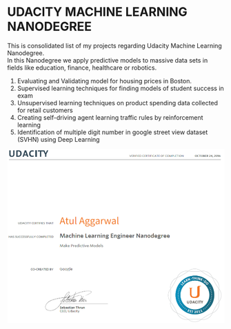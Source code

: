 [image_cert]: certificate.PNG "certificate of graduation"
# UDACITY MACHINE LEARNING NANODEGREE

This is consolidated list of my projects regarding Udacity Machine Learning Nanodegree.   
In this Nanodegree we apply predictive models to massive data sets in fields like education, finance, healthcare or robotics.   

1) Evaluating and Validating model for housing prices in Boston.    
2) Supervised learning techniques for finding models of student success in exam    
3) Unsupervised learning techniques on product spending data collected for retail customers    
4) Creating self-driving agent learning traffic rules by reinforcement learning    
5) Identification of multiple digit number in google street view dataset (SVHN) using Deep Learning

![Graduation Certificate][image_cert]
